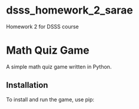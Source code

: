 # dsss_homework_2_sarae
Homework 2 for DSSS course

# Math Quiz Game

A simple math quiz game written in Python.

## Installation

To install and run the game, use pip:



